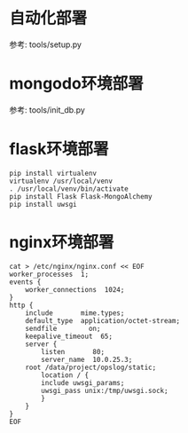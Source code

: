 # 自动化部署
参考: tools/setup.py

# mongodo环境部署
参考: tools/init_db.py

# flask环境部署
    pip install virtualenv
    virtualenv /usr/local/venv
    . /usr/local/venv/bin/activate
    pip install Flask Flask-MongoAlchemy
    pip install uwsgi

# nginx环境部署
    cat > /etc/nginx/nginx.conf << EOF
    worker_processes  1;
    events {
        worker_connections  1024;
    }
    http {
        include       mime.types;
        default_type  application/octet-stream;
        sendfile        on;
        keepalive_timeout  65;
        server {
            listen       80;
            server_name  10.0.25.3;
        root /data/project/opslog/static;
            location / { 
            include uwsgi_params; 
            uwsgi_pass unix:/tmp/uwsgi.sock; 
            }
        }
    }
    EOF

